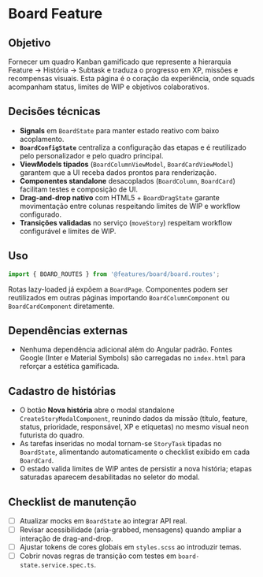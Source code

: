 # Board Feature

## Objetivo
Fornecer um quadro Kanban gamificado que represente a hierarquia Feature → História → Subtask e traduza o progresso em XP, missões e recompensas visuais. Esta página é o coração da experiência, onde squads acompanham status, limites de WIP e objetivos colaborativos.

## Decisões técnicas
- **Signals** em `BoardState` para manter estado reativo com baixo acoplamento.
- **`BoardConfigState`** centraliza a configuração das etapas e é reutilizado pelo personalizador e pelo quadro principal.
- **ViewModels tipados** (`BoardColumnViewModel`, `BoardCardViewModel`) garantem que a UI receba dados prontos para renderização.
- **Componentes standalone** desacoplados (`BoardColumn`, `BoardCard`) facilitam testes e composição de UI.
- **Drag-and-drop nativo** com HTML5 + `BoardDragState` garante movimentação entre colunas respeitando limites de WIP e workflow configurado.
- **Transições validadas** no serviço (`moveStory`) respeitam workflow configurável e limites de WIP.

## Uso
```ts
import { BOARD_ROUTES } from '@features/board/board.routes';
```
Rotas lazy-loaded já expõem a `BoardPage`. Componentes podem ser reutilizados em outras páginas importando `BoardColumnComponent` ou `BoardCardComponent` diretamente.

## Dependências externas
- Nenhuma dependência adicional além do Angular padrão. Fontes Google (Inter e Material Symbols) são carregadas no `index.html` para reforçar a estética gamificada.

## Cadastro de histórias
- O botão **Nova história** abre o modal standalone `CreateStoryModalComponent`, reunindo dados da missão (título, feature, status, prioridade, responsável, XP e etiquetas) no mesmo visual neon futurista do quadro.
- As tarefas inseridas no modal tornam-se `StoryTask` tipadas no `BoardState`, alimentando automaticamente o checklist exibido em cada `BoardCard`.
- O estado valida limites de WIP antes de persistir a nova história; etapas saturadas aparecem desabilitadas no seletor do modal.

## Checklist de manutenção
- [ ] Atualizar mocks em `BoardState` ao integrar API real.
- [ ] Revisar acessibilidade (aria-grabbed, mensagens) quando ampliar a interação de drag-and-drop.
- [ ] Ajustar tokens de cores globais em `styles.scss` ao introduzir temas.
- [ ] Cobrir novas regras de transição com testes em `board-state.service.spec.ts`.
